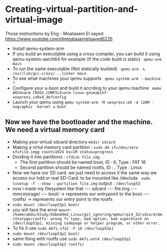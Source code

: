 # Creating-virtual-partition-and-virtual-image
Those instructions by Eng - Moatasem El sayed https://www.youtube.com/@moatasemelsayed6226

- Install qemu-system-arm
- If you build an executable using a cross-compiler, you can build it using qemu-system-aarch64 for example (If the code build is static)
   ``` qemu-arm main```
- To run the same executable (Not statically builded)
    ``` qemu-arm -L /usr/lib/gcc-cross/...linker main```
- To see what machines your qemu supports
    ``` qemu-system-arm --machine ?```
- Configure your u-boot and build it accrding to your qemu machine
    ``` make ARCH=arm CROSS_COMPILE=arm-linux-gnueabihf- vexpress_ca9x4_defconfig```
- Launch your qemu using
    ```qemu-system-arm -M vexpress-a9 -m 128M -nographic -kernel u-boot```


## Now we have the bootloader and the machine. We need a virtual memory card
- Making your virtual sdcard directory ```mkdir sdcard```
- Making a virtul memory card partition : ```sudo dd if=/dev/zero of=file.imgg count=1024 bs=1M status=progress```
- Dividing it into partitions : ```cfdisk file.img```
    - The first partition should be named boot, ID : 6, Type : FAT 16
    - Second partition should be named rootfs, ID : , Type : Linux
- Now we have our SD card. we just need to access it the same way we access our hdd or real SD-Card. to be mounted like /dev/sda
``` sudo losetup -f --show --partition file.img```
output : ```/dev/loop53```
- now i made my filesystem like that
      --- sdcard
            --- file.img
            --- mmcstorage/
                  --- boot/    -> represents our entrypoint to the boot
                  --- rootfs/  -> represents our entry point to the rootfs
- ```sudo mount /dev/loop53p1 boot/```
- you will face the error ```mount: /home/abdu/Study/Embedded_Linux/git_ignoring/qemu/rpi4_32/sdcard/mmcStorage/rootfs: wrong fs type, bad option, bad superblock on /dev/loop53p2, missing codepage or helper program, or other error.```
- To fix it use ```sudo mkfs.vfat -F 16 /dev/loop53p1```
- ```sudo mount /dev/loop53p1 boot/```
- same thing  with rootfs use ```sudo mkfs.ext4 /dev/loop53p2```
- ```sudo mount /dev/loop53p2 rootfs/```







